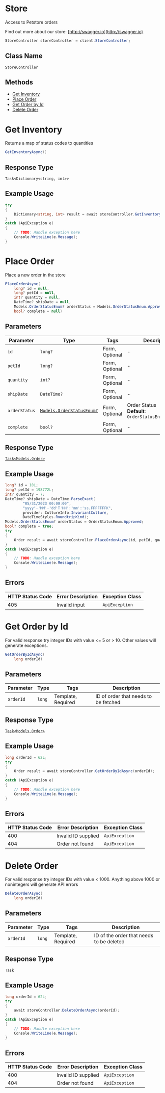 # Store

Access to Petstore orders

Find out more about our store: [http://swagger.io](http://swagger.io)

```csharp
StoreController storeController = client.StoreController;
```

## Class Name

`StoreController`

## Methods

* [Get Inventory](../../doc/controllers/store.md#get-inventory)
* [Place Order](../../doc/controllers/store.md#place-order)
* [Get Order by Id](../../doc/controllers/store.md#get-order-by-id)
* [Delete Order](../../doc/controllers/store.md#delete-order)


# Get Inventory

Returns a map of status codes to quantities

```csharp
GetInventoryAsync()
```

## Response Type

`Task<Dictionary<string, int>>`

## Example Usage

```csharp
try
{
    Dictionary<string, int> result = await storeController.GetInventoryAsync();
}
catch (ApiException e)
{
    // TODO: Handle exception here
    Console.WriteLine(e.Message);
}
```


# Place Order

Place a new order in the store

```csharp
PlaceOrderAsync(
    long? id = null,
    long? petId = null,
    int? quantity = null,
    DateTime? shipDate = null,
    Models.OrderStatusEnum? orderStatus = Models.OrderStatusEnum.Approved,
    bool? complete = null)
```

## Parameters

| Parameter | Type | Tags | Description |
|  --- | --- | --- | --- |
| `id` | `long?` | Form, Optional | - |
| `petId` | `long?` | Form, Optional | - |
| `quantity` | `int?` | Form, Optional | - |
| `shipDate` | `DateTime?` | Form, Optional | - |
| `orderStatus` | [`Models.OrderStatusEnum?`](../../doc/models/order-status-enum.md) | Form, Optional | Order Status<br>**Default**: `OrderStatusEnum.approved` |
| `complete` | `bool?` | Form, Optional | - |

## Response Type

[`Task<Models.Order>`](../../doc/models/order.md)

## Example Usage

```csharp
long? id = 10L;
long? petId = 198772L;
int? quantity = 7;
DateTime? shipDate = DateTime.ParseExact(
        "05/31/2023 00:00:00",
        "yyyy'-'MM'-'dd'T'HH':'mm':'ss.FFFFFFFK",
        provider: CultureInfo.InvariantCulture,
        DateTimeStyles.RoundtripKind);
Models.OrderStatusEnum? orderStatus = OrderStatusEnum.Approved;
bool? complete = true;
try
{
    Order result = await storeController.PlaceOrderAsync(id, petId, quantity, shipDate, orderStatus, complete);
}
catch (ApiException e)
{
    // TODO: Handle exception here
    Console.WriteLine(e.Message);
}
```

## Errors

| HTTP Status Code | Error Description | Exception Class |
|  --- | --- | --- |
| 405 | Invalid input | `ApiException` |


# Get Order by Id

For valid response try integer IDs with value <= 5 or > 10. Other values will generate exceptions.

```csharp
GetOrderByIdAsync(
    long orderId)
```

## Parameters

| Parameter | Type | Tags | Description |
|  --- | --- | --- | --- |
| `orderId` | `long` | Template, Required | ID of order that needs to be fetched |

## Response Type

[`Task<Models.Order>`](../../doc/models/order.md)

## Example Usage

```csharp
long orderId = 62L;
try
{
    Order result = await storeController.GetOrderByIdAsync(orderId);
}
catch (ApiException e)
{
    // TODO: Handle exception here
    Console.WriteLine(e.Message);
}
```

## Errors

| HTTP Status Code | Error Description | Exception Class |
|  --- | --- | --- |
| 400 | Invalid ID supplied | `ApiException` |
| 404 | Order not found | `ApiException` |


# Delete Order

For valid response try integer IDs with value < 1000. Anything above 1000 or nonintegers will generate API errors

```csharp
DeleteOrderAsync(
    long orderId)
```

## Parameters

| Parameter | Type | Tags | Description |
|  --- | --- | --- | --- |
| `orderId` | `long` | Template, Required | ID of the order that needs to be deleted |

## Response Type

`Task`

## Example Usage

```csharp
long orderId = 62L;
try
{
    await storeController.DeleteOrderAsync(orderId);
}
catch (ApiException e)
{
    // TODO: Handle exception here
    Console.WriteLine(e.Message);
}
```

## Errors

| HTTP Status Code | Error Description | Exception Class |
|  --- | --- | --- |
| 400 | Invalid ID supplied | `ApiException` |
| 404 | Order not found | `ApiException` |

